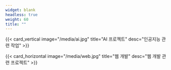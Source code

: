 ```yaml
---
widget: blank
headless: true
weight: 60
title: ""
---
```


{{< card_vertical image="/media/ai.jpg" title="AI 프로젝트" desc="인공지능 관련 작업" >}}

{{< card_horizontal image="/media/web.jpg" title="웹 개발" desc="웹 개발 관련 프로젝트" >}}
